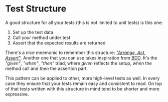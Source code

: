 # Test Structure
A good structure for all your tests (this is not limited to unit tests) is this one:

  1. Set up the test data
  2. Call your method under test
  3. Assert that the expected results are returned

There's a nice mnemonic to remember this structure: [_"Arrange, Act, Assert"_](http://wiki.c2.com/?ArrangeActAssert). Another one that you can use takes inspiration from <abbr title="Behavior-Driven Development">BDD</abbr>. It's the _"given"_, _"when"_, _"then"_ triad, where _given_ reflects the setup, _when_ the method call and _then_ the assertion part.

This pattern can be applied to other, more high-level tests as well. In every case they ensure that your tests remain easy and consistent to read. On top of that tests written with this structure in mind tend to be shorter and more expressive.
